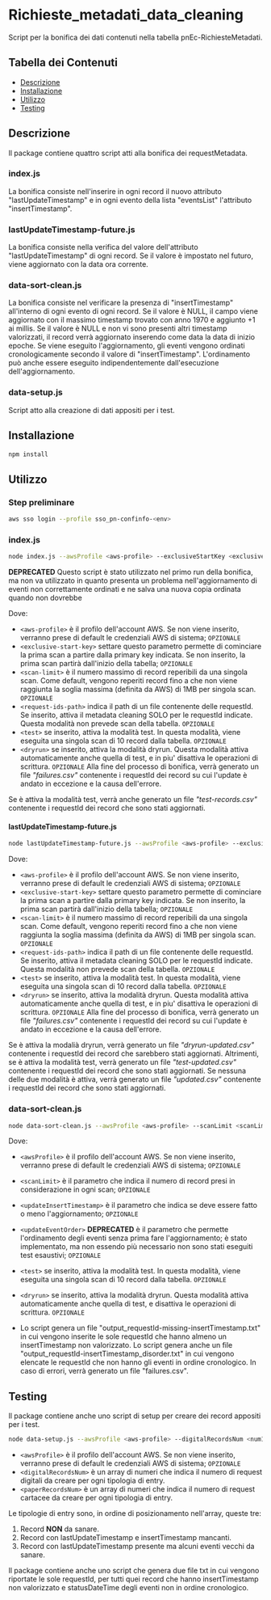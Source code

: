 # Richieste_metadati_data_cleaning

Script per la bonifica dei dati contenuti nella tabella pnEc-RichiesteMetadati.

## Tabella dei Contenuti

- [Descrizione](#descrizione)
- [Installazione](#installazione)
- [Utilizzo](#utilizzo)
- [Testing](#testing)

## Descrizione

Il package contiene quattro script atti alla bonifica dei requestMetadata.

### index.js
La bonifica consiste nell'inserire in ogni record il nuovo attributo "lastUpdateTimestamp"
e in ogni evento della lista "eventsList" l'attributo "insertTimestamp".

### lastUpdateTimestamp-future.js
La bonifica consiste nella verifica del valore dell'attributo "lastUpdateTimestamp" di ogni record.
Se il valore è impostato nel futuro, viene aggiornato con la data ora corrente.

### data-sort-clean.js
La bonifica consiste nel verificare la presenza di "insertTimestamp" all'interno di ogni evento di ogni record. 
Se il valore è NULL, il campo viene aggiornato con il massimo timestamp trovato con anno 1970 e aggiunto +1 ai millis. 
Se il valore è NULL e non vi sono presenti altri timestamp valorizzati, il record verrà aggiornato inserendo come data
la data di inizio epoche.
Se viene eseguito l'aggiornamento, gli eventi vengono ordinati cronologicamente secondo il valore di "insertTimestamp".
L'ordinamento può anche essere eseguito indipendentemente dall'esecuzione dell'aggiornamento.

### data-setup.js
Script atto alla creazione di dati appositi per i test.

## Installazione

```bash
npm install
```

## Utilizzo

### Step preliminare

```bash
aws sso login --profile sso_pn-confinfo-<env>
```

### index.js

```bash
node index.js --awsProfile <aws-profile> --exclusiveStartKey <exclusive-start-key> --scanLimit <scan-limit> --requestIdsPath <request-ids-path> --test --dryrun
```

**DEPRECATED**
Questo script è stato utilizzato nel primo run della bonifica, ma non va utilizzato in quanto presenta un problema nell'aggiornamento di eventi non correttamente ordinati e ne salva una nuova copia ordinata quando non dovrebbe

Dove:

- `<aws-profile>` è il profilo dell'account AWS. Se non viene inserito, verranno prese di default le credenziali AWS di
  sistema; `OPZIONALE`
- `<exclusive-start-key>` settare questo parametro permette di cominciare la prima scan a partire dalla primary key
  indicata. Se non inserito, la prima scan partirà dall'inizio della tabella; `OPZIONALE`
- `<scan-limit>` è il numero massimo di record reperibili da una singola scan. Come default, vengono reperiti record
  fino a che non viene raggiunta la soglia massima (definita da AWS) di 1MB per singola scan. `OPZIONALE`
- `<request-ids-path>` indica il path di un file contenente delle requestId. Se inserito, attiva il metadata cleaning
  SOLO per le requestId indicate. Questa modalità non prevede scan della tabella. `OPZIONALE`
- `<test>` se inserito, attiva la modalità test. In questa modalità, viene eseguita una singola scan di 10 record dalla
  tabella. `OPZIONALE`
- `<dryrun>` se inserito, attiva la modalità dryrun. Questa modalità attiva automaticamente anche quella di test, e in
  piu'
  disattiva le operazioni di scrittura. `OPZIONALE`
  Alla fine del processo di bonifica, verrà generato un file _"failures.csv"_ contenente i requestId dei record
  su cui l'update è andato in eccezione e la causa dell'errore.

Se è attiva la modalità test, verrà anche generato un file _"test-records.csv"_ contenente i requestId dei record
che sono stati aggiornati.

#### lastUpdateTimestamp-future.js

```bash
node lastUpdateTimestamp-future.js --awsProfile <aws-profile> --exclusiveStartKey <exclusive-start-key> --scanLimit <scan-limit> --requestIdsPath <request-ids-path> --test --dryrun
```

Dove:

- `<aws-profile>` è il profilo dell'account AWS. Se non viene inserito, verranno prese di default le credenziali AWS di
  sistema; `OPZIONALE`
- `<exclusive-start-key>` settare questo parametro permette di cominciare la prima scan a partire dalla primary key
  indicata. Se non inserito, la prima scan partirà dall'inizio della tabella; `OPZIONALE`
- `<scan-limit>` è il numero massimo di record reperibili da una singola scan. Come default, vengono reperiti record
  fino a che non viene raggiunta la soglia massima (definita da AWS) di 1MB per singola scan. `OPZIONALE`
- `<request-ids-path>` indica il path di un file contenente delle requestId. Se inserito, attiva il metadata cleaning
  SOLO per le requestId indicate. Questa modalità non prevede scan della tabella. `OPZIONALE`
- `<test>` se inserito, attiva la modalità test. In questa modalità, viene eseguita una singola scan di 10 record dalla
  tabella. `OPZIONALE`
- `<dryrun>` se inserito, attiva la modalità dryrun. Questa modalità attiva automaticamente anche quella di test, e in
  piu'
  disattiva le operazioni di scrittura. `OPZIONALE`
  Alla fine del processo di bonifica, verrà generato un file _"failures.csv"_ contenente i requestId dei record
  su cui l'update è andato in eccezione e la causa dell'errore.


Se è attiva la modalià dryrun, verrà generato un file _"dryrun-updated.csv"_ contenente i requestId dei record che sarebbero stati aggiornati.
Altrimenti, se è attiva la modalità test, verrà generato un file _"test-updated.csv"_ contenente i requestId dei record
che sono stati aggiornati.
Se nessuna delle due modalità è attiva, verrà generato un file _"updated.csv"_ contenente i requestId dei record che sono stati aggiornati.

### data-sort-clean.js

```bash
node data-sort-clean.js --awsProfile <aws-profile> --scanLimit <scanLimit> --updateInsertTimestamp --updateEventOrder --test --dryrun
```

Dove:

- `<awsProfile>` è il profilo dell'account AWS. Se non viene inserito, verranno prese di default le credenziali AWS di
  sistema; `OPZIONALE`
- `<scanLimit>` è il parametro che indica il numero di record presi in considerazione in ogni scan; `OPZIONALE`
- `<updateInsertTimestamp>` è il parametro che indica se deve essere fatto o meno l'aggiornamento; `OPZIONALE`
- `<updateEventOrder>` **DEPRECATED** è il parametro che permette l'ordinamento degli eventi senza prima fare l'aggiornamento; è stato implementato, ma non essendo più necessario non sono stati eseguiti test esaustivi; `OPZIONALE`
- `<test>` se inserito, attiva la modalità test. In questa modalità, viene eseguita una singola scan di 10 record dalla
  tabella. `OPZIONALE`
- `<dryrun>` se inserito, attiva la modalità dryrun. Questa modalità attiva automaticamente anche quella di test, e 
disattiva le operazioni di scrittura. `OPZIONALE`

- Lo script genera un file "output_requestId-missing-insertTimestamp.txt" in cui vengono inserite le sole requestId che 
hanno almeno un insertTimestamp non valorizzato.
Lo script genera anche un file "output_requestId-insertTimestamp_disorder.txt" in cui vengono elencate le requestId che 
non hanno gli eventi in ordine cronologico.
In caso di errori, verrà generato un file "failures.csv".

## Testing

Il package contiene anche uno script di setup per creare dei record appositi per i test.

```bash
node data-setup.js --awsProfile <aws-profile> --digitalRecordsNum <num1 num2 num3> --paperRecordsNum <num1 num2 num3>
```

- `<awsProfile>` è il profilo dell'account AWS. Se non viene inserito, verranno prese di default le credenziali AWS di
  sistema; `OPZIONALE`
- `<digitalRecordsNum>` è un array di numeri che indica il numero di request digitali da creare per ogni tipologia di entry.
- `<paperRecordsNum>` è un array di numeri che indica il numero di request cartacee da creare per ogni tipologia di entry.

Le tipologie di entry sono, in ordine di posizionamento nell'array, queste tre:

1) Record **NON** da sanare.
2) Record con lastUpdateTimestamp e insertTimestamp mancanti.
3) Record con lastUpdateTimestamp presente ma alcuni eventi vecchi da sanare.


Il package contiene anche uno script che genera due file txt in cui vengono riportate le sole requestId, per tutti quei 
record che hanno insertTimestamp non valorizzato e statusDateTime degli eventi non in ordine cronologico.
